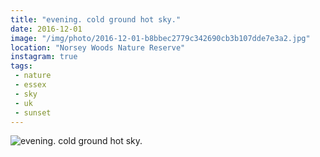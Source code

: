```yaml
---
title: "evening. cold ground hot sky."
date: 2016-12-01
image: "/img/photo/2016-12-01-b8bbec2779c342690cb3b107dde7e3a2.jpg"
location: "Norsey Woods Nature Reserve"
instagram: true
tags:
 - nature
 - essex
 - sky
 - uk
 - sunset
---
```


![evening. cold ground hot sky.](/img/photo/2016-12-01-b8bbec2779c342690cb3b107dde7e3a2.jpg)
